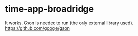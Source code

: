 # time-app-broadridge
It works. Gson is needed to run (the only external library used).
https://github.com/google/gson
